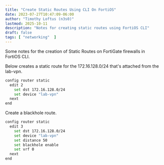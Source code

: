 ```yaml
---
title: "Create Static Routes Using CLI On FortiOS"
date: 2023-07-27T10:47:09-06:00
author: "Timothy Loftus (n3s0)"
lastmod: 2025-10-11
description: "Notes for creating static routes using FortiOS CLI"
draft: false
tags: [ "networking"  ]
---
```


Some notes for the creation of Static Routes on FortiGate firewalls in
FortiOS CLI.

Below creates a static route for the 172.16.128.0/24 that's attached
from the lab-vpn.

```sh
config router static
  edit 2
    set dst 172.16.128.0/24
    set device "lab-vpn"
  next
end
```

Create a blackhole route.

```sh
config router static
  edit 3
    set dst 172.16.128.0/24
    set device "lab-vpn"
    set distance 50
    set blackhole enable
    set vrf 0
  next
end
```

